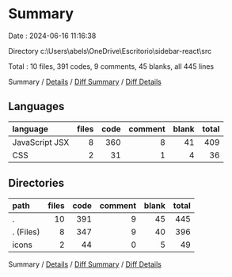 # Summary

Date : 2024-06-16 11:16:38

Directory c:\\Users\\abels\\OneDrive\\Escritorio\\sidebar-react\\src

Total : 10 files,  391 codes, 9 comments, 45 blanks, all 445 lines

Summary / [Details](details.md) / [Diff Summary](diff.md) / [Diff Details](diff-details.md)

## Languages
| language | files | code | comment | blank | total |
| :--- | ---: | ---: | ---: | ---: | ---: |
| JavaScript JSX | 8 | 360 | 8 | 41 | 409 |
| CSS | 2 | 31 | 1 | 4 | 36 |

## Directories
| path | files | code | comment | blank | total |
| :--- | ---: | ---: | ---: | ---: | ---: |
| . | 10 | 391 | 9 | 45 | 445 |
| . (Files) | 8 | 347 | 9 | 40 | 396 |
| icons | 2 | 44 | 0 | 5 | 49 |

Summary / [Details](details.md) / [Diff Summary](diff.md) / [Diff Details](diff-details.md)